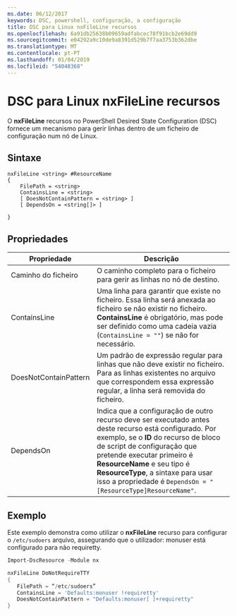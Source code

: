 ```yaml
---
ms.date: 06/12/2017
keywords: DSC, powershell, configuração, a configuração
title: DSC para Linux nxFileLine recursos
ms.openlocfilehash: 6a91db25638b09659adfabcec78f91bcb2e69dd9
ms.sourcegitcommit: e04292a9c10de9a8391d529b7f7aa3753b362dbe
ms.translationtype: MT
ms.contentlocale: pt-PT
ms.lasthandoff: 01/04/2019
ms.locfileid: "54048368"
---
```

# <a name="dsc-for-linux-nxfileline-resource"></a>DSC para Linux nxFileLine recursos

O **nxFileLine** recursos no PowerShell Desired State Configuration (DSC) fornece um mecanismo para gerir linhas dentro de um ficheiro de configuração num nó de Linux.

## <a name="syntax"></a>Sintaxe

```
nxFileLine <string> #ResourceName
{
    FilePath = <string>
    ContainsLine = <string>
    [ DoesNotContainPattern = <string> ]
    [ DependsOn = <string[]> ]

}
```

## <a name="properties"></a>Propriedades

|  Propriedade |  Descrição |
|---|---|
| Caminho do ficheiro| O caminho completo para o ficheiro para gerir as linhas no nó de destino.|
| ContainsLine| Uma linha para garantir que existe no ficheiro. Essa linha será anexada ao ficheiro se não existir no ficheiro. **ContainsLine** é obrigatório, mas pode ser definido como uma cadeia vazia (`ContainsLine = ""`) se não for necessário.|
| DoesNotContainPattern| Um padrão de expressão regular para linhas que não deve existir no ficheiro. Para as linhas existentes no arquivo que correspondem essa expressão regular, a linha será removida do ficheiro.|
| DependsOn | Indica que a configuração de outro recurso deve ser executado antes deste recurso está configurado. Por exemplo, se o **ID** do recurso de bloco de script de configuração que pretende executar primeiro é **ResourceName** e seu tipo é **ResourceType**, a sintaxe para usar isso a propriedade é `DependsOn = "[ResourceType]ResourceName"`.|

## <a name="example"></a>Exemplo

Este exemplo demonstra como utilizar o **nxFileLine** recurso para configurar o `/etc/sudoers` arquivo, assegurando que o utilizador: monuser está configurado para não requiretty.

```powershell
Import-DscResource -Module nx

nxFileLine DoNotRequireTTY
{
   FilePath = “/etc/sudoers”
   ContainsLine = 'Defaults:monuser !requiretty'
   DoesNotContainPattern = "Defaults:monuser[ ]+requiretty"
}
```